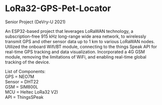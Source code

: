 # LoRa32-GPS-Pet-Locator
Senior Project (DeVry-U 2021)

An ESP32-based project that leverages LoRaWAN technology, a subscription-free 915 kHz long-range wide area network, to wirelessly transmit GPS and other sensor data up to 1 km to various LoRaWAN nodes. Utilized the onboard Wifi/BT module, connecting to the things Speak API for real-time GPS tracking and data visualization. Incorporated a 4G GSM module, removing the limitations of WiFi, and enabling real-time global tracking of the device.

List of Components:\
  GPS = NEO7M\
  Sensor = DHT22\
  GSM = SIM800L\
  MCU = Heltec LoRa32 V2)\
  API = ThingsSPeak
